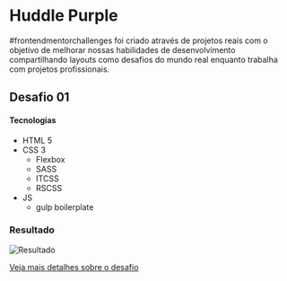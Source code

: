 # Huddle Purple

#frontendmentorchallenges foi criado  através de projetos reais com o objetivo de melhorar nossas habilidades de desenvolvimento compartilhando layouts como desafios do mundo real enquanto trabalha com projetos profissionais.


## Desafio 01

#### Tecnologias

* HTML 5
* CSS 3
  * Flexbox
  * SASS
  * ITCSS
  * RSCSS
* JS
  * gulp boilerplate
  
### Resultado

![Resultado](desafio-01/doc/preview.gif)

[Veja mais detalhes sobre o desafio](desafio-01/README.md)<br>




